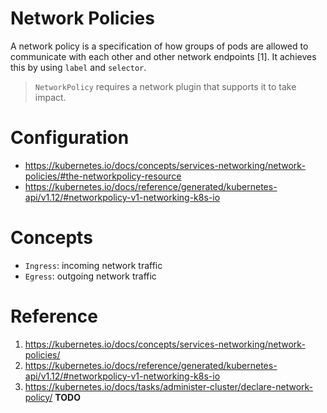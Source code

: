 # Network Policies

A network policy is a specification of how groups of pods are allowed to communicate with each other and other network endpoints [1]. It achieves this by using `label` and `selector`.

> `NetworkPolicy` requires a network plugin that supports it to take impact.


# Configuration

* https://kubernetes.io/docs/concepts/services-networking/network-policies/#the-networkpolicy-resource
* https://kubernetes.io/docs/reference/generated/kubernetes-api/v1.12/#networkpolicy-v1-networking-k8s-io


# Concepts

* `Ingress`: incoming network traffic
* `Egress`: outgoing network traffic


# Reference

1. https://kubernetes.io/docs/concepts/services-networking/network-policies/
2. https://kubernetes.io/docs/reference/generated/kubernetes-api/v1.12/#networkpolicy-v1-networking-k8s-io
3. https://kubernetes.io/docs/tasks/administer-cluster/declare-network-policy/ **TODO**
